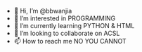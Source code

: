 - 👋 Hi, I’m @bbwanjia
- 👀 I’m interested in PROGRAMMING
- 🌱 I’m currently learning PYTHON & HTML
- 💞️ I’m looking to collaborate on ACSL
- 📫 How to reach me NO YOU CANNOT

<!---
bbwanjia/bbwanjia is a ✨ special ✨ repository because its `README.md` (this file) appears on your GitHub profile.
You can click the Preview link to take a look at your changes.
--->
